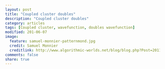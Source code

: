 ```yaml
---
layout: post
title: "Coupled cluster doubles"
description: "Coupled cluster doubles"
category: articles
tags: [Coupled cluster, wavefunction, doubles wavefunction]
modified: 201-06-07
image:
  feature: samuel-monnier-patternmond.jpg
  credit: Samuel Monnier
  creditlink: http://www.algorithmic-worlds.net/blog/blog.php?Post=20110201
comments: false
share: true
---
```


